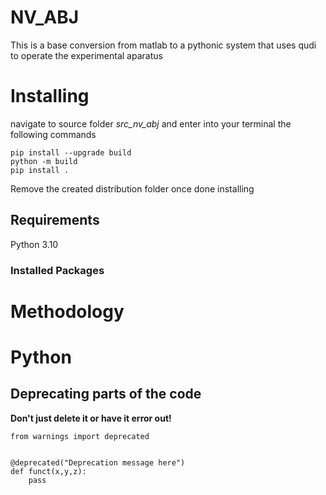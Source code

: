 # NV_ABJ

This is a base conversion from matlab to a pythonic system that uses qudi to operate the experimental aparatus

# Installing

navigate to source folder *src_nv_abj* and enter into your terminal the following commands

```
pip install --upgrade build
python -m build
pip install .
```

Remove the created distribution folder once done installing

## Requirements

Python 3.10

### Installed Packages

# Methodology

# Python 

## Deprecating parts of the code

**Don't just delete it or have it error out!**

```
from warnings import deprecated 


@deprecated("Deprecation message here")
def funct(x,y,z):
	pass
```
